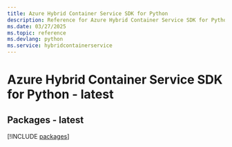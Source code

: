 ```yaml
---
title: Azure Hybrid Container Service SDK for Python
description: Reference for Azure Hybrid Container Service SDK for Python
ms.date: 03/27/2025
ms.topic: reference
ms.devlang: python
ms.service: hybridcontainerservice
---
```

# Azure Hybrid Container Service SDK for Python - latest
## Packages - latest
[!INCLUDE [packages](hybrid-container-service-index.md)]